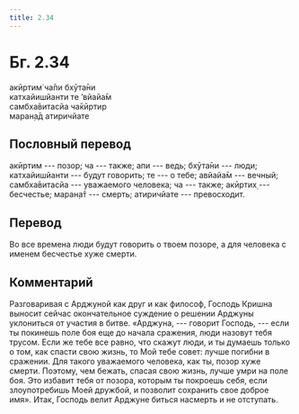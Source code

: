 ```yaml
---
title: 2.34
---
```


# Бг. 2.34
акӣртим̇ ча̄пи бхӯта̄ни<br/>
катхайишйанти те ’вйайа̄м<br/>
самбха̄витасйа ча̄кӣртир<br/>
маран̣а̄д атиричйате
## Пословный перевод

акӣртим --- позор; ча --- также; апи --- ведь; бхӯта̄ни --- люди;
катхайишйанти --- будут говорить; те --- о тебе; авйайа̄м --- вечный;
самбха̄витасйа --- уважаемого человека; ча --- также; акӣртих̣ ---
бесчестье; маран̣а̄т --- смерть; атиричйате --- превосходит.

## Перевод

Во все времена люди будут говорить о твоем позоре, а для человека с
именем бесчестье хуже смерти.

## Комментарий

Разговаривая с Арджуной как друг и как философ, Господь Кришна выносит
сейчас окончательное суждение о решении Арджуны уклониться от участия в
битве. «Арджуна, --- говорит Господь, --- если ты покинешь поле боя еще
до начала сражения, люди назовут тебя трусом. Если же тебе все равно,
что скажут люди, и ты думаешь только о том, как спасти свою жизнь, то
Мой тебе совет: лучше погибни в сражении. Для такого уважаемого
человека, как ты, позор хуже смерти. Поэтому, чем бежать, спасая свою
жизнь, лучше умри на поле боя. Это избавит тебя от позора, которым ты
покроешь себя, если злоупотребишь Моей дружбой, и позволит сохранить
свое доброе имя». Итак, Господь велит Арджуне биться насмерть и не
отступать.
